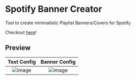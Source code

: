 # Spotify Banner Creator
Tool to create minimalistic Playlist Banners/Covers for Spotify

Checkout [here](https://spotify-banner-creator.vercel.app/)!

## Preview
Text Config|Banner Config
:-:|:-:
![image](https://user-images.githubusercontent.com/31519867/178058330-38020eba-69bf-413b-ade1-9362163587b4.png)|![image](https://user-images.githubusercontent.com/31519867/178058483-49878c49-7ff4-4be3-8500-01a85c78d5fb.png)

